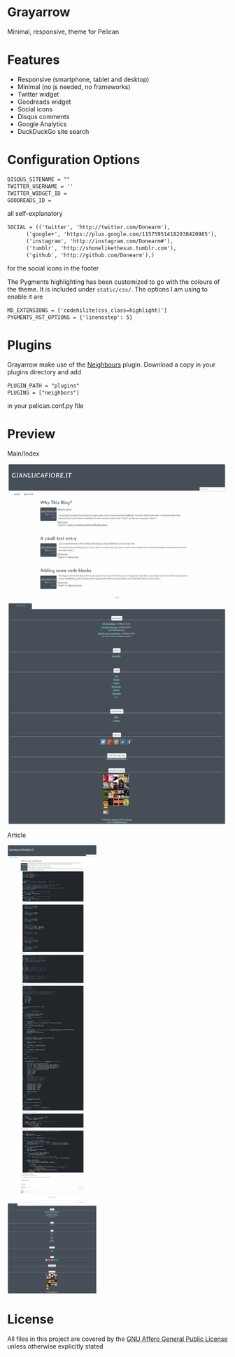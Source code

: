 Grayarrow
=========

Minimal, responsive, theme for Pelican

Features
========

+ Responsive (smartphone, tablet and desktop)
+ Minimal (no js needed, no frameworks)
+ Twitter widget
+ Goodreads widget
+ Social icons
+ Disqus comments
+ Google Analytics
+ DuckDuckGo site search

Configuration Options
=====================

	DISQUS_SITENAME = ""
	TWITTER_USERNAME = ''
	TWITTER_WIDGET_ID = 
	GOODREADS_ID = 

all self-explanatory

	SOCIAL = (('twitter', 'http://twitter.com/Donearm'),
          ('google+', 'https://plus.google.com/115759514182038420985'),
          ('instagram', 'http://instagram.com/Donearm#'),
          ('tumblr', 'http://shonelikethesun.tumblr.com'),
          ('github', 'http://github.com/Donearm'),)

for the social icons in the footer

The Pygments highlighting has been customized to go with the colours of the theme. It is included under `static/css/`. The options I am using to enable it are
	
	MD_EXTENSIONS = ['codehilite(css_class=highlight)']
	PYGMENTS_RST_OPTIONS = {'linenostep': 5}

Plugins
=======

Grayarrow make use of the [Neighbours](https://github.com/getpelican/pelican-plugins/tree/master/neighbors) plugin. Download a copy in your plugins directory and add

	PLUGIN_PATH = "plugins"
	PLUGINS = ["neighbors"]

in your pelican.conf.py file


Preview
=======

Main/Index

![Main screenshot](grayarrow-main.png)

Article 

![Article screenshot](grayarrow-article.png)

License
=======

All files in this project are covered by the [GNU Affero General Public License](http://opensource.org/licenses/AGPL-3.0) unless otherwise explicitly stated

